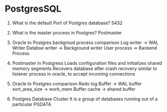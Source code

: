 # PostgresSQL

1. What is the default Port of Postgres database?
5432

2. What is the master process in Postgres?
Postmaster

3. Oracle to Postgres backgroud process comparison
Log writer -> WAL Writer
Databse writer -> Background writer
User process -> Backend Process

4. Postmaster in Postgress
Loads configuration files and initializes shared memory segments
Recovers database after crash recovery
similar to listener process in oracle, to accept incoming connections

5. Oracle to Postgres comparison
Redo log Buffer -> WAL buffer
sort_area_size -> work_mem
Buffer cache -> shared buffer

6. Postgres Database Cluster
It is a group of databases running out of a particular PGDATA







